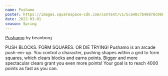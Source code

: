 ```yaml
---
name: Pushamo
poster: https://images.squarespace-cdn.com/content/v1/5ca40c7b40978c0001458f5d/65b31989-789b-4837-9b6f-9c6528015f23/13D7CA18-C7A5-4853-BE0C-1E5E67B9532D.gif?format=2500w
date: 2022-03-01
season: Spring
---
```

[Pushamo](https://www.lexaloffle.com/bbs/?tid=40500) by beanborg

PUSH BLOCKS. FORM SQUARES. OR DIE TRYING!
Pushamo is an arcade push-em-up. You control a character, pushing shapes within a grid to form squares, which clears blocks and earns points. Bigger and more spectacular clears grant you even more points!
Your goal is to reach 4000 points as fast as you can.